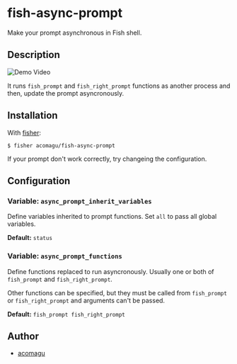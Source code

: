 # fish-async-prompt

Make your prompt asynchronous in Fish shell.

## Description

![Demo Video](demo.gif)

It runs `fish_prompt` and `fish_right_prompt` functions as another process and then, update the prompt asyncronously.

## Installation

With [fisher](https://github.com/jorgebucaran/fisher):

```
$ fisher acomagu/fish-async-prompt
```

If your prompt don't work correctly, try changeing the configuration.

## Configuration

### Variable: `async_prompt_inherit_variables`

Define variables inherited to prompt functions. Set `all` to pass all global variables.

**Default:** `status`

### Variable: `async_prompt_functions`

Define functions replaced to run asyncronously. Usually one or both of `fish_prompt` and `fish_right_prompt`.

Other functions can be specified, but they must be called from `fish_prompt` or `fish_right_prompt` and arguments can't be passed.

**Default:** `fish_prompt fish_right_prompt`

## Author

- [acomagu](https://github.com/acomagu)
